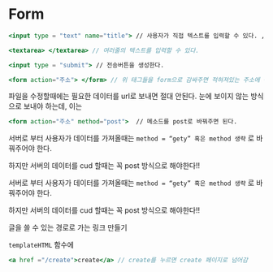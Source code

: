 # Form

```jsx
<input type = "text" name="title"> // 사용자가 직접 텍스트를 입력할 수 있다. , 이름을 title로 설정
```

```jsx
<textarea> </textarea> // 여러줄의 텍스트를 입력할 수 있다.
```

```jsx
<input type = "submit"> // 전송버튼을 생성한다.
```

```jsx
<form action="주소"> </form> // 위 태그들을 form으로 감싸주면 적혀져있는 주소에 적용이 된다. 
```

파일을 수정할때에는 필요한 데이터를 url로 보내면 절대 안된다. 눈에 보이지 않는 방식으로 보내야 하는데, 이는

```jsx
<form action="주소" method="post">  // 메소드를 post로 바꿔주면 된다.
```

서버로 부터 사용자가 데이터를 가져올때는 `method = “gety” 혹은 method 생략` 로 바꿔주어야 한다.

하지만 서버의 데이터를 cud 할때는 꼭 post 방식으로 해야한다!!

서버로 부터 사용자가 데이터를 가져올때는 `method = “gety” 혹은 method 생략` 로 바꿔주어야 한다.

하지만 서버의 데이터를 cud 할때는 꼭 post 방식으로 해야한다!!

글을 쓸 수 있는 경로로 가는 링크 만들기

`templateHTML` 함수에

```jsx
<a href ="/create">create</a> // create를 누르면 create 페이지로 넘어감
```